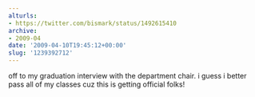 ```yaml
---
alturls:
- https://twitter.com/bismark/status/1492615410
archive:
- 2009-04
date: '2009-04-10T19:45:12+00:00'
slug: '1239392712'
---
```


off to my graduation interview with the department chair. i guess i better pass all of my classes cuz this is getting official folks!

